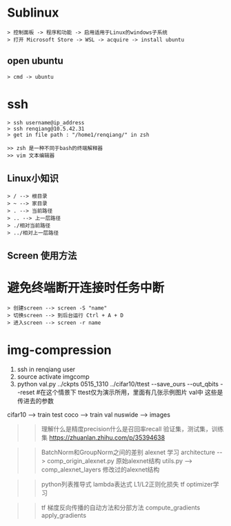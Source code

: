 # Sublinux
	> 控制面板 -> 程序和功能 -> 启用适用于Linux的windows子系统
	> 打开 Microsoft Store -> WSL -> acquire -> install ubuntu

## open ubuntu
	> cmd -> ubuntu

# ssh
	> ssh username@ip_address
	> ssh renqiang@10.5.42.31
	> get in file path : "/home1/renqiang/" in zsh

	>> zsh 是一种不同于bash的终端解释器
	>> vim 文本编辑器


## Linux小知识
	> / --> 根目录
	> ~ --> 家目录
	> . --> 当前路径
	> .. --> 上一层路径
	> ./相对当前路径
	> ../相对上一层路径


## Screen 使用方法
# 避免终端断开连接时任务中断
	> 创建screen --> screen -S "name"
	> 切换screen --> 到后台运行 Ctrl + A + D
	> 进入screen --> screen -r name



# img-compression
1. ssh in renqiang user
2. source activate imgcomp
3. python val.py ../ckpts 0515_1310 ../cifar10/ttest  --save_ours --out_qbits --reset   #在这个情景下 ttest仅为演示所用，里面有几张示例图片     val中 这些是传进去的参数

cifar10 --> train test
coco --> train val
nuswide --> images

>> 理解什么是精度precision什么是召回率recall
>> 验证集，测试集，训练集 https://zhuanlan.zhihu.com/p/35394638

>> BatchNorm和GroupNorm之间的差别
>> alexnet 学习
>> architecture --> comp_origin_alexnet.py 原始alexnet结构
>> utils.py --> comp_alexnet_layers 修改过的alexnet结构

>> python列表推导式 
>> lambda表达式
>> L1/L2正则化损失
>> tf optimizer学习

>> tf 梯度反向传播的自动方法和分部方法 compute_gradients  apply_gradients